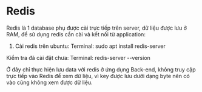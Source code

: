 # Redis
Redis là 1 database phụ được cài trực tiếp trên server, dữ liệu được lưu ở RAM, để sử dụng redis cần cài và kết nối từ application:

1. Cài redis trên ubuntu: 
Terminal: sudo apt install redis-server

Kiểm tra đã cài đặt chưa: 
Terminal: redis-server --version

Ở đây chỉ thực hiện lưu data với redis ở ứng dụng Back-end, không truy cập trực tiếp vào Redis để xem dữ liệu, vì key được lưu dưới dạng byte nên có vào cũng không xem được dữ liệu.
